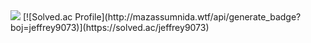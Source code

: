  <img src="https://img.shields.io/badge/Spring-6DB33F?style=flat&logo=Spring&logoColor=white"/>
[![Solved.ac Profile](http://mazassumnida.wtf/api/generate_badge?boj=jeffrey9073)](https://solved.ac/jeffrey9073)<br/>
